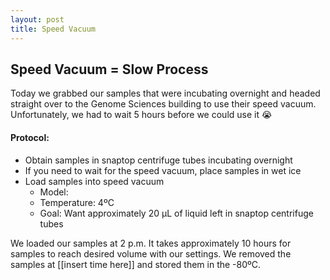 ```yaml
---
layout: post
title: Speed Vacuum
---
```


## Speed Vacuum = Slow Process

Today we grabbed our samples that were incubating overnight and headed straight over to the Genome Sciences building to use their speed vacuum. Unfortunately, we had to wait 5 hours before we could use it :sob:

#### **Protocol**:
- Obtain samples in snaptop centrifuge tubes incubating overnight
 - If you need to wait for the speed vacuum, place samples in wet ice
- Load samples into speed vacuum
  - Model: 
  - Temperature: 4ºC
  - Goal: Want approximately 20 µL of liquid left in snaptop centrifuge tubes
  
We loaded our samples at 2 p.m. It takes approximately 10 hours for samples to reach desired volume with our settings. We removed the samples at [[insert time here]] and stored them in the -80ºC. 
